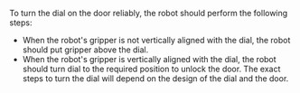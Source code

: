 To turn the dial on the door reliably, the robot should perform the following steps:

- When the robot's gripper is not vertically aligned with the dial, the robot should put gripper above the dial.
- When the robot's gripper is vertically aligned with the dial, the robot should turn dial to the required position to unlock the door. The exact steps to turn the dial will depend on the design of the dial and the door.